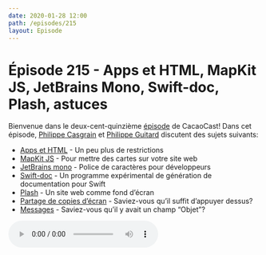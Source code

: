 ```yaml
---
date: 2020-01-28 12:00
path: /episodes/215
layout: Episode
---
```

# Épisode 215 - Apps et HTML, MapKit JS, JetBrains Mono, Swift-doc, Plash, astuces
<p>Bienvenue dans le deux-cent-quinzi&egrave;me&nbsp;<a href="https://archive.org/download/cacaocast/cacaocast_215.mp3" title="CacaoCast Episode 215">épisode</a> de CacaoCast! Dans cet épisode, <a href="http://www.twitter.com/philippec" title="Philippe Casgrain sur Twitter">Philippe Casgrain</a> et <a href="http://www.twitter.com/philippeguitard" title="Philippe Guitard sur Twitter">Philippe Guitard</a> discutent des sujets suivants:</p>
<ul>
<li><a href="https://developer.apple.com/news/?id=01212020a" title="Apps et HTML">Apps et HTML</a> - Un peu plus de restrictions</li>
<li><a href="https://developer.apple.com/documentation/mapkitjs" title="MapKit JS">MapKit JS</a> - Pour mettre des cartes sur votre site web</li>
<li><a href="https://www.jetbrains.com/lp/mono/" title="JetBrains mono">JetBrains mono</a> - Police de caractères pour développeurs</li>
<li><a href="https://github.com/SwiftDocOrg/swift-doc" title="Swift-doc">Swift-doc</a> - Un programme expérimental de génération de documentation pour Swift</li>
<li><a href="https://sindresorhus.com/plash" title="Plash">Plash</a> - Un site web comme fond d’écran</li>
<li><a href="https://twitter.com/joeyabanks/status/1220415524204695557" title="Partage de copies d’écran">Partage de copies d’écran</a> - Saviez-vous qu’il suffit d’appuyer dessus?</li>
<li><a href="https://twitter.com/cabel/status/1214986804476014592" title="Messages">Messages</a> - Saviez-vous qu’il y avait un champ “Objet”?</li>
</ul>
<p><audio controls><source src="https://archive.org/download/cacaocast/cacaocast_215.mp3" type="audio/mpeg"><source src="https://archive.org/download/cacaocast/cacaocast_215.mp3" type="audio/mp4">Votre navigateur ne supporte pas l'élément audio / Your browser does not support the audio element.</audio></p>
